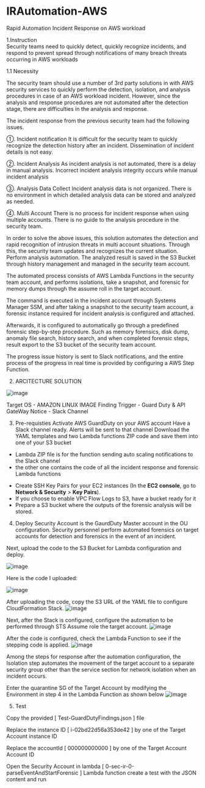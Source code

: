 # IRAutomation-AWS
Rapid Automation Incident Response on AWS workload

1.Instruction 	
Security teams need to quickly detect, quickly recognize incidents, and respond to prevent spread through
notifications of many breach threats occurring in AWS workloads

  1.1 Necessity 

The security team should use a number of 3rd party solutions in with AWS security services to quickly perform the detection, isolation, and analysis procedures in case of an AWS workload incident.
However, since the analysis and response procedures are not automated after the detection stage, there are difficulties in the analysis and response.

The incident response from the previous security team had the following issues.

①.	Incident notification
It is difficult for the security team to quickly recognize the detection history after an incident.
Dissemination of incident details is not easy.

②.	Incident Analysis
As incident analysis is not automated, there is a delay in manual analysis.
Incorrect incident analysis integrity occurs while manual incident analysis

③.	Analysis Data Collect
Incident analysis data is not organized.
There is no environment in which detailed analysis data can be stored and analyzed as needed.

④.	Multi Account
There is no process for incident response when using multiple accounts.
There is no guide to the analysis procedure in the security team.

In order to solve the above issues, this solution automates the detection and rapid recognition of intrusion threats in multi account situations. Through this, the security team updates and recognizes the current situation. Perform analysis automation. The analyzed result is saved in the S3 Bucket through history management and managed in the security team account.

The automated process consists of AWS Lambda Functions in the security team account, and performs isolations, take a snapshot, and forensic for memory dumps through the assume roll in the target account.

The command is executed in the incident account through Systems Manager SSM, and after taking a snapshot to the security team account, a forensic instance required for incident analysis is configured and attached.

Afterwards, it is configured to automatically go through a predefined forensic step-by-step procedure. Such as memory forensics, disk dump, anomaly file search, history search, and when completed forensic steps, result export to the S3 bucket of the security team account.

The progress issue history is sent to Slack notifications, and the entire process of the progress in real time is provided by configuring a AWS Step Function.


2. ARCITECTURE SOLUTION

![image](https://user-images.githubusercontent.com/10083600/120258529-30ef3780-c2cd-11eb-9209-160f7e99cc34.png)

Target OS - AMAZON LINUX IMAGE
Finding Trigger - Guard Duty & API GateWay
Notice - Slack Channel

3. Pre-requisties
 Activate AWS GuardDuty on your AWS account
 Have a Slack channel ready. Alerts will be sent to that channel
 Download the YAML templates and two Lambda functions ZIP code and save them into one of your S3 bucket
  - Lambda ZIP file is for the function sending auto scaling notifications to the Slack channel
  - the other one contains the code of all the incident response and forensic Lambda functions
* Create SSH Key Pairs for your EC2 instances (In the __EC2 console__, go to __Network & Security__ > __Key Pairs__). 
* If you choose to enable VPC Flow Logs to S3, have a bucket ready for it
* Prepare a S3 bucket where the outputs of the forensic analysis will be stored.

4. Deploy
Security Account is the GaurdDuty Master account in the OU configuration.
Security personnel perform automated forensics on target accounts for detection and forensics in the event of an incident.

Next, upload the code to the S3 Bucket for Lambda configuration and deploy.

![image](https://user-images.githubusercontent.com/10083600/120258684-77449680-c2cd-11eb-9717-1dd9cdcbe39c.png)


Here is the code I uploaded: 

![image](https://user-images.githubusercontent.com/10083600/120258295-b6beb300-c2cc-11eb-90e1-55d61c4d663d.png)

After uploading the code, copy the S3 URL of the YAML file to configure CloudFormation Stack.
![image](https://user-images.githubusercontent.com/10083600/120258836-b70b7e00-c2cd-11eb-9cc1-9740dfe13711.png)

Next, after the Stack is configured, configure the automation to be performed through STS Assume role the target account.
![image](https://user-images.githubusercontent.com/10083600/120258921-e326ff00-c2cd-11eb-9b53-0d0f625e09ba.png)

After the code is configured, check the Lambda Function to see if the stepping code is applied.
![image](https://user-images.githubusercontent.com/10083600/120258968-fa65ec80-c2cd-11eb-9444-7d4e5cc7e1ec.png)

Among the steps for response after the automation configuration, the Isolation step automates the movement of the target account to a separate security group other than the service section for network isolation when an incident occurs.

Enter the quarantine SG of the Target Account by modifying the Environment in step 4 in the Lambda Function as shown below
![image](https://user-images.githubusercontent.com/10083600/120259000-0ce02600-c2ce-11eb-9fac-ea37f7077c79.png)

5. Test

Copy the provided [ Test-GuardDutyFindings.json ] file

Replace the instance ID [ i-02bd22d56a353de42 ] by one of the Target Account instance ID

Replace the accountId [ 000000000000 ] by one of the Target Account Account ID

Open the Security Account in lambda [ 0-sec-ir-0-parseEventAndStartForensic ] Lambda function create a test with the JSON content and run



